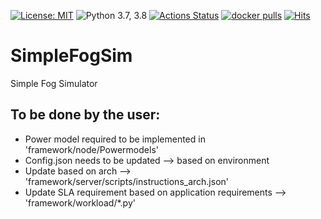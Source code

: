 [![License: MIT](https://img.shields.io/badge/License-MIT-yellow.svg)](https://opensource.org/licenses/MIT)
![Python 3.7, 3.8](https://img.shields.io/badge/python-3.7%20%7C%203.8-blue.svg)
[![Actions Status](https://github.com/FogBus-2/SimpleFogSim/workflows/DeFog-Benchmarks/badge.svg)](https://github.com/FogBus-2/SimpleFogSim/actions)
[![docker pulls](https://img.shields.io/docker/pulls/shreshthtuli/ioping.svg)](https://hub.docker.com/r/shreshthtuli/yolo)
[![Hits](https://hits.seeyoufarm.com/api/count/incr/badge.svg?url=https%3A%2F%2Fgithub.com%2FFogBus-2%2FSimpleFogSim&count_bg=%2379C83D&title_bg=%23555555&icon=&icon_color=%23E7E7E7&title=hits&edge_flat=false)](https://hits.seeyoufarm.com)

# SimpleFogSim
Simple Fog Simulator

## To be done by the user:
* Power model required to be implemented in 'framework/node/Powermodels'
* Config.json needs to be updated  --> based on environment
* Update based on arch --> 'framework/server/scripts/instructions_arch.json'
* Update SLA requirement based on application requirements --> 'framework/workload/\*.py'
